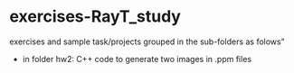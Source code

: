 # exercises-RayT_study
exercises and sample task/projects grouped in the sub-folders as folows"
- in folder hw2: C++ code to generate two images in .ppm files
